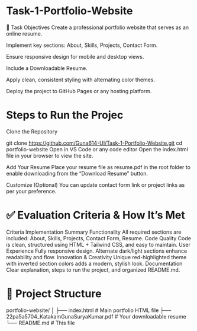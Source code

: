 # Task-1-Portfolio-Website
🎯 Task Objectives
Create a professional portfolio website that serves as an online resume.

Implement key sections: About, Skills, Projects, Contact Form.

Ensure responsive design for mobile and desktop views.

Include a Downloadable Resume.

Apply clean, consistent styling with alternating color themes.

Deploy the project to GitHub Pages or any hosting platform.

# Steps to Run the Projec
Clone the Repository

git clone https://github.com/Guna614-UI/Task-1-Portfolio-Website.git
cd portfolio-website
Open in VS Code or any code editor
Open the index.html file in your browser to view the site.

Add Your Resume
Place your resume file as resume.pdf in the root folder to enable downloading from the “Download Resume” button.

Customize (Optional)
You can update contact form link or project links as per your preference.

# ✅ Evaluation Criteria & How It’s Met

Criteria	Implementation Summary
Functionality	All required sections are included: About, Skills, Projects, Contact Form, Resume.
Code Quality	Code is clean, structured using HTML + Tailwind CSS, and easy to maintain.
User Experience	Fully responsive design. Alternate dark/light sections enhance readability and flow.
Innovation & Creativity	Unique red-highlighted theme with inverted section colors adds a modern, stylish look.
Documentation	Clear explanation, steps to run the project, and organized README.md.

# 📁 Project Structure
portfolio-website/
│
├── index.html                                     # Main portfolio HTML file
├── 22pa5a5704_KatakamGunaSuryaKumar.pdf           # Your downloadable resume
└── README.md                                      # This file
